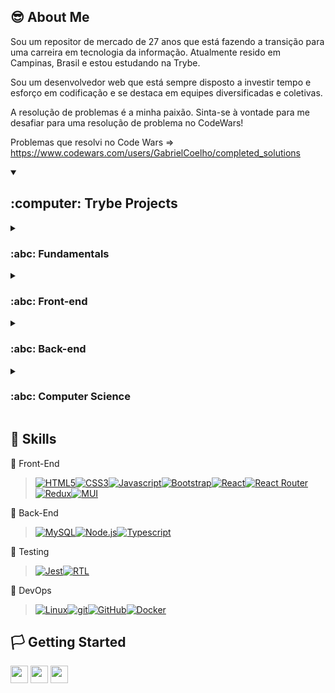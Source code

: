 ## :sunglasses: About Me
Sou um repositor de mercado de 27 anos que está fazendo a transição para uma carreira em tecnologia da informação. Atualmente resido em Campinas, Brasil e estou estudando na Trybe.

Sou um desenvolvedor web que está sempre disposto a investir tempo e esforço em codificação e se destaca em equipes diversificadas e coletivas.

A resolução de problemas é a minha paixão. Sinta-se à vontade para me desafiar para uma resolução de problema no CodeWars!

Problemas que resolvi no Code Wars => https://www.codewars.com/users/GabrielCoelho/completed_solutions

<details open>
 <summary><h2>:computer: Trybe Projects</h2></summary>
 
 
<details>
<summary><h3>:abc: Fundamentals</h3></summary>

### 📌 [Lessons Learned](https://github.com/GabrielDevTrybe/lessons_learned)
- Uma página HTML/CSS sobre as lições aprendidas nos três primeiros blocos em Trybe.

### 📌 [Playground Functions](https://github.com/GabrielDevTrybe/playground-functions)
- Aqui esta a resolução de 13 funções que resolvi no inicio do curso

### 📌 [Todo List](https://github.com/arthur-debiasi/trybe-fundamentals-todo-list)
- A todo list page built with Javascript, HTML and CSS. 

### 📌 [Pixels Art](https://github.com/GabrielDevTrybe/Pixels-Art)
- Uma página de pintura de placa de pixels construída com Javascript, HTML e CSS.

### 📌 [Unit Tests](https://github.com/GabrielDevTrybe/js-unit-tests)
- Um Projeto para praticar a implementação de Testes Unitários.

### 📌 [Zoo Functions](https://github.com/GabrielDevTrybe/zoo-functions)
- Uma simulação de um sistema de gerenciamento de zoológico construído para praticar funções JavaScript de ordem superior.

</details>

<details>
<summary><h3>:abc: Front-end</h3></summary>

### 📌 [Shopping Cart](https://github.com/GabrielDevTrybe/Shopping-Cart)
- Carrinhos de compras desenvolvido com Javascript manipulando DOM

### 📌 [Solar System](https://github.com/GabrielDevTrybe/Solar-System)
- React App sobre Planetas e Missões construído com Javascript e React. ([Page](https://solar-system-trybe.vercel.app/))

### 📌 [Tryunfo](https://github.com/GabrielDevTrybe/Tryunfo)
- Um aplicativo de jogo semelhante ao Top Trumps criado com o React.

### 📌 [TrybeTunes](https://github.com/GabrielDevTrybe/TrybeTunes)
- Aplicativo de streaming de música feito com React, usando métodos de ciclo de vida de componentes e React Router.

### 📌 [Front-end Online Store](https://github.com/GabrielDevTrybe/Front-End-Online-Store)
- Aplicação simplificada de uma loja online construída com React.

### 📌 [React Testint Library](https://github.com/GabrielDevTrybe/React-Testing-Library)
- Uma rotina de teste para um aplicativo Pokédex pré-existente usando React Testing Library.

### 📌 [Trybe Wallet](https://github.com/GabrielDevTrybe/Trybewallet)
- Uma carteira para gerenciamento de despesas pessoais construída com Javascript, React e React Redux.

### 📌 [Trivia React Redux](https://github.com/GabrielDevTrybe/Trivia)
- Aplicativo de jogo Trivia desenvolvido com React e React Redux

### 📌 [StarWars Planets Search](https://github.com/GabrielDevTrybe/StarWars)
- Aplicativo que lista e filtra planetas do universo Star Wars usando Context API e Hooks para controlar estados globais.

### 📌 [Recipes App](https://github.com/GabrielDevTrybe/recipes-app-test)
- React App para receitas de bebidas e refeições construídas com Javascript e React, usando React Hooks e Context API. ([page](https://recipes-app-test-one.vercel.app/))

</details>

<details>
<summary><h3>:abc: Back-end</h3></summary>

### 📌 [Docker Todo List](https://github.com/GabrielDevTrybe/Docker-Todo-List)
- "Containerização" de frontend, backend e aplicações de teste usando Docker, criando uma conexão entre eles e orquestrando sua operação.

### 📌 [All for One](https://github.com/GabrielDevTrybe/All-For-One)
- Criação de consultas em SQL utilizando comandos DDL(Data Definition Language), DML(Data Manipulation Language) e DQL(Data Query Language).

### 📌 [One for All](https://github.com/GabrielDevTrybe/One-For-All)
- Criação de bancos de dados, tabelas e consultas em SQL usando comandos DDL, DML e DQL.

### 📌 [Talker Manager](https://github.com/GabrielDevTrybe/Talker-Manager)
- Aplicativo para gerenciamento de dados de palestrantes, no qual é possível cadastrar, visualizar, pesquisar, editar e deletar informações.

### 📌 [Store Manager](https://github.com/GabrielDevTrybe/Store-Manager)
- API RESTful para uma aplicação de gestão de vendas utilizando a arquitetura MSC (model-service-controller).

### 📌 [https://github.com/GabrielDevTrybe/Blogs-API)
- Esta API RESTful para gerenciamento de blog foi construída com Node.js e Sequelize para fornecer funcionalidades de gerenciamento de blog eficientes e escaláveis.

### 📌 [Trybesmith](https://github.com/GabrielDevTrybe/Trybesmith)
- Esta API RESTful para uma loja de itens medievais foi criada com Node.js e TypeScript para gerenciar login, transações e dados do cliente.

### 📌 [Trybers and Dragons](https://github.com/GabrielDevTrybe/Trybers-And-Dragons)
- Projeto desenvolvido em Typescript aplicando os princípios da arquitetura SOLID e os princípios de POO

### 📌 [Trybe Futebol Clube](https://github.com/GabrielDevTrybe/Trybe-FutebolClube)
- Site informativo sobre partidas e classificações de futebol! soccer

</details>

<details>
<summary><h3>:abc: Computer Science</h3></summary>
</details>
 
</details>

## 🔨 Skills

📍 Front-End

> [![HTML5][HTML5]][HTML5-url][![CSS3][CSS3]][CSS3-url][![Javascript][Javascript]][Javascript-url][![Bootstrap][Bootstrap.com]][Bootstrap-url][![React][React.js]][React-url][![React Router][ReactRouter]][ReactRouter-url][![Redux][React-Redux.js]][React-Redux-url][![MUI][MUI]][MUI-url]

📍 Back-End
> [![MySQL][MySQL]][MySQL-url][![Node.js][Node.js]][Node.js-url][![Typescript][Typescript]][Typescript-url]

📍 Testing

 > [![Jest][Jest]][Jest-url][![RTL][RTL]][RTL-url]

📍 DevOps

 >[![Linux][Linux]][Linux-url][![git][git]][git-url][![GitHub][GitHub]][GitHub-url][![Docker][Docker]][Docker-url]

## 🏳️ Getting Started

<div align="left" style="display: inline_block">
  <a href="https://meu-portifolio-blond-nine.vercel.app/" target="_blank"><img height="28rem" src="https://img.shields.io/badge/my_portfolio-3fc337?style=for-the-badge" target="_blank"></a> 
  <a href="https://www.linkedin.com/in/gabriel-coelho-dev-junior/" target="_blank"><img height="28rem" src="https://img.shields.io/badge/LinkedIn-0077B5?style=for-the-badge&logo=linkedin&logoColor=white"></a> 
 <a href = "mailto:gabrielcoelhodeoliveira95@gmail.com"><img height="28rem" src="https://img.shields.io/badge/gmail-D14836?style=for-the-badge&logo=gmail&logoColor=white" target="_blank"></a>
</div>

 
<!-- FRONT END -->
[HTML5]: https://img.shields.io/badge/html5-E34F26?style=for-the-badge&logo=html5&logoColor=white
[HTML5-URL]: https://developer.mozilla.org/en-US/docs/Glossary/HTML5
[CSS3]: https://img.shields.io/badge/css_3-1572B6?style=for-the-badge&logo=css3&logoColor=white
[CSS3-url]: https://developer.mozilla.org/pt-BR/docs/Web/CSS
[Javascript]: https://img.shields.io/badge/javascript-F7DF1E?style=for-the-badge&logo=javascript&logoColor=white
[Javascript-url]: https://developer.mozilla.org/pt-BR/docs/Web/JavaScript
[Bootstrap.com]: https://img.shields.io/badge/Bootstrap-563D7C?style=for-the-badge&logo=bootstrap&logoColor=white
[Bootstrap-url]: https://getbootstrap.com
[MUI]: https://img.shields.io/badge/material_ui-007FFF?style=for-the-badge&logo=mui&logoColor=white
[MUI-url]: https://img.shields.io/badge/material_ui-007FFF?style=for-the-badge&logo=mui&logoColor=white
[React.js]: https://img.shields.io/badge/React-20232A?style=for-the-badge&logo=react&logoColor=61DAFB
[React-url]: https://reactjs.org/
[React-Redux.js]: https://img.shields.io/badge/react_redux-764ABC?style=for-the-badge&logo=redux&logoColor=white
[React-Redux-url]: https://react-redux.js.org/
[ReactRouter]: https://img.shields.io/badge/React_Router-20232A?style=for-the-badge&logo=reactrouter&logoColor=CA4245
[ReactRouter-url]: https://reactrouter.com/en/main

<!-- BACK-END -->
[MySQL]: https://img.shields.io/badge/mysql-4479A1?style=for-the-badge&logo=mysql&logoColor=white
[MySQL-url]: https://dev.mysql.com/doc/
[Node.js]: https://img.shields.io/badge/node.js-339933?style=for-the-badge&logo=node.js&logoColor=white
[Node.js-url]: https://nodejs.org/
[Typescript]: https://img.shields.io/badge/typescript-3178C6?style=for-the-badge&logo=typescript&logoColor=white
[Typescript-url]: https://www.typescriptlang.org/
[Typescript-url]: https://www.typescriptlang.org/
[Docker]: https://img.shields.io/badge/docker-2496ED?style=for-the-badge&logo=docker&logoColor=white
[Docker-url]: https://www.docker.com/

<!-- TESTING -->
[Jest]: https://img.shields.io/badge/jest-C21325?style=for-the-badge&logo=jest&logoColor=white
[Jest-url]: https://jestjs.io/
[RTL]: https://img.shields.io/badge/testing_library-E33332?style=for-the-badge&logo=testing-library&logoColor=white
[RTL-url]: https://testing-library.com/

<!-- DEV OPS -->
[Linux]: https://img.shields.io/badge/linux-FCC624?style=for-the-badge&logo=linux&logoColor=white
[Linux-url]: https://www.linux.org/
[git]: https://img.shields.io/badge/git-F05032?style=for-the-badge&logo=git&logoColor=white
[git-url]: https://git-scm.com/doc
[GitHub]: https://img.shields.io/badge/git_hub-181717?style=for-the-badge&logo=github&logoColor=white
[GitHub-url]: https://github.com/
